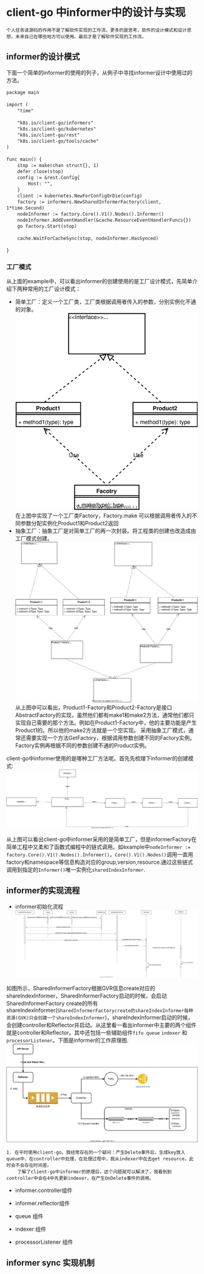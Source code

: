 # client-go 中informer中的设计与实现

```
个人任务读源码的作用不是了解软件实现的工作流，更多的是思考，软件的设计模式和设计思想，未来自己在哪些地方可以使用。最后才是了解软件实现的工作流。
```

## informer的设计模式

下面一个简单的informer的使用的列子，从例子中寻找informer设计中使用过的方法。
```
package main

import (
	"time"

	"k8s.io/client-go/informers"
	"k8s.io/client-go/kubernetes"
	"k8s.io/client-go/rest"
	"k8s.io/client-go/tools/cache"
)

func main() {
	stop := make(chan struct{}, 1)
	defer close(stop)
	config := &rest.Config{
		Host: "",
	}
	client := kubernetes.NewForConfigOrDie(config)
	factory := informers.NewSharedInformerFactory(client, 1*time.Second)
	nodeInformer := factory.Core().V1().Nodes().Informer()
	nodeInformer.AddEventHandler(&cache.ResourceEventHandlerFuncs{})
	go factory.Start(stop)

	cache.WaitForCacheSync(stop, nodeInformer.HasSynced)

}
```

### 工厂模式
从上面的example中，可以看出informer的创建使用的是工厂设计模式，先简单介绍下两种常用的工厂设计模式：
- 简单工厂：定义一个工厂类，工厂类根据调用者传入的参数，分别实例化不通的对象。
  ![](image/6.drawio.svg)  
  在上图中实现了一个工厂类Factory，Factory.make 可以根据调用者传入的不同参数分配实例化Product1和Product2返回
- 抽象工厂：抽象工厂是对简单工厂的再一次封装。将工程类的创建也改造成由工厂模式创建。
  ![](image/7.drawio.svg)  
  从上图中可以看出，Product1-Factory和Product2-Factory是接口AbstractFactory的实现，虽然他们都有make1和make2方法，通常他们都只实现自己需要的那个方法。例如在Product1-Factory中，他的主要功能是产生Product1的。所以他的make2方法就是一个空实现。
  采用抽象工厂模式，通常还需要实现一个方法GetFactory，根据调用参数创建不同的Factory实例。Factory实例再根据不同的参数创建不通的Product实例。

client-go中informer使用的是哪种工厂方法呢。首先先梳理下informer的创建模式:  ![](image/8.drawio.svg)

从上图可以看出client-go中informer采用的是简单工厂，但是informerFactory在简单工程中又柔和了函数式编程中的链式调用。如example中`nodeInformer := factory.Core().V1().Nodes().Informer()`，`Core().V1().Nodes()`调用一直用factory和namespace等信息构造对应的group,version,resource.通过这些链式调用到指定的`Informer()`唯一实例化`sharedIndexInformer`.



## informer的实现流程

- informer初始化流程![](image/9.drawio.svg)

如图所示，SharedInformerFactory根据GVR信息create对应的shareIndexInformer，SharedInformerFactory启动的时候，会启动SharedInformerFactory create的所有shareIndexInformer(`SharedInformerFactorycreate的shareIndexInformer每种资源(GVK)只会创建一个shareIndexInformer`)，shareIndexInformer启动的时候，会创建controller和Reflector并启动。从这里看一看出informer中主要的两个组件就是controller和Reflector。其中还包括一些辅助组件`fifo queue` `indexer` 和 `processorListener`。下图是informer的工作原理图.	![](image/10.drawio.svg)

```
1. 在平时使用client-go，我经常存在的一个疑问：产生Delete事件后，生成key放入queue中，在controller中处理，在处理过程中，我从indexer中在去get resource，此时会不会存在时间差。
	了解了client-go中informer的原理后，这个问题就可以解决了，我看到到controller中会在4中先更新indexer，在产生OnDelete事件的调用。
```

- informer.controller组件

- informer.reflector组件

- queue 组件

- indexer 组件

- processorListener 组件


## informer sync 实现机制
